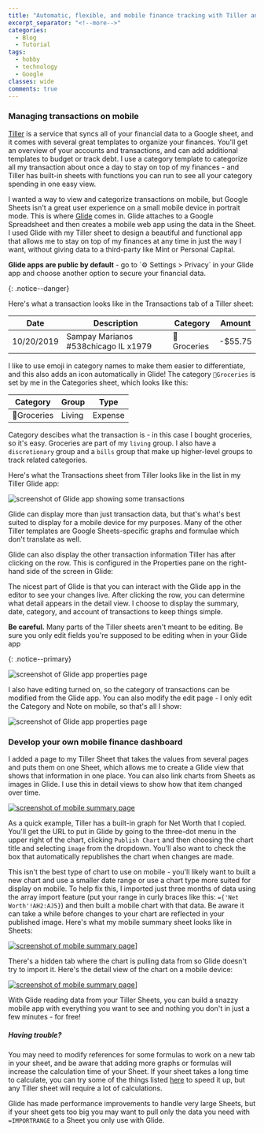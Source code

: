 ```yaml
---
title: "Automatic, flexible, and mobile finance tracking with Tiller and Glide"
excerpt_separator: "<!--more-->"
categories:
  - Blog
  - Tutorial
tags:
  - hobby
  - technology
  - Google
classes: wide
comments: true
---
```


### Managing transactions on mobile

[Tiller](https://tillerhq.com) is a service that syncs all of your financial data to a Google sheet, and it comes with several great templates to organize your finances.
You'll get an overview of your accounts and transactions, and can add additional templates to budget or track debt. I use a category template to categorize all my transaction about once a day to stay on top of my finances - and Tiller has built-in sheets with functions you can run to see all your category spending in one easy view.

I wanted a way to view and categorize transactions on mobile, but Google Sheets isn't a great user experience on a small mobile device in portrait mode. This is where [Glide](https://glideapps.com) comes in. Glide attaches to a Google Spreadsheet and then creates a mobile web app using the data in the Sheet. I used Glide with my Tiller sheet to design a beautiful and functional app that allows me to stay on top of my finances at any time in just the way I want, without giving data to a third-party like Mint or Personal Capital.

<p><strong>Glide apps are public by default</strong> - go to `⚙ Settings > Privacy` in your Glide app and choose another option to secure your financial data.</p>{: .notice--danger}

Here's what a transaction looks like in the Transactions tab of a Tiller sheet:

| Date | Description | Category | Amount |
|------------|--------------------------------------|------------|---------|
| 10/20/2019 | Sampay Marianos #538chicago IL x1979 | 🍞Groceries | -$55.75 |

I like to use emoji in category names to make them easier to differentiate, and this also adds an icon automatically in Glide!
The category `🍞Groceries` is set by me in the Categories sheet, which looks like this:

| Category | Group | Type |
|------------|--------|---------|
| 🍞Groceries | Living | Expense |

Category descibes what the transaction is - in this case I bought groceries, so it's easy. Groceries are part of my `living` group. I also have a `discretionary` group and a `bills` group that make up higher-level groups to track related categories. 

Here's what the Transactions sheet from Tiller looks like in the list in my Tiller Glide app:

![screenshot of Glide app showing some transactions](/assets/images/tiller-tx-blue.png)

Glide can display more than just transaction data, but that's what's best suited to display for a mobile device for my purposes. Many of the other Tiller templates are Google Sheets-specific graphs and formulae which don't translate as well. 

Glide can also display the other transaction information Tiller has after clicking on the row. This is configured in the Properties pane on the right-hand side of the screen in Glide:

The nicest part of Glide is that you can interact with the Glide app in the editor to see your changes live. After clicking the row, you can determine what detail appears in the detail view. I choose to display the summary, date, category, and account of transactions to keep things simple.

<p><strong>Be careful.</strong>  Many parts of the Tiller sheets aren't meant to be editing. Be sure you only edit fields you're supposed to be editing when in your Glide app</p>{: .notice--primary}

![screenshot of Glide app properties page](/assets/images/glide-tx-ui.png)

I also have editing turned on, so the category of transactions can be modified from the Glide app. You can also modify the edit page - I only edit the Category and Note on mobile, so that's all I show:

![screenshot of Glide app properties page](/assets/images/glide-edit-ux.png)

### Develop your own mobile finance dashboard

I added a page to my Tiller Sheet that takes the values from several pages and puts them on one Sheet, which allows me to create a Glide view that shows that information in one place. You can also link charts from Sheets as images in Glide. I use this in detail views to show how that item changed over time.

[![screenshot of mobile summary page](/assets/images/tiller-mobile-summary.png)](/assets/images/tiller-mobile-summary.png)

As a quick example, Tiller has a built-in graph for Net Worth that I copied. You'll get the URL to put in Glide by going to the three-dot menu in the upper right of the chart, clicking `Publish Chart` and then choosing the chart title and selecting `image` from the dropdown. You'll also want to check the box that automatically republishes the chart when changes are made.

This isn't the best type of chart to use on mobile - you'll likely want to built a new chart and use a smaller date range or use a chart type more suited for display on mobile. To help fix this, I imported just three months of data using the array import feature (put your range in curly braces like this: `={'Net Worth'!AH2:AJ5}`) and then built a mobile chart with that data. Be aware it can take a while before changes to your chart are reflected in your published image. Here's what my mobile summary sheet looks like in Sheets:

[![screenshot of mobile summary page](/assets/images/sheets-mobile-summary.png)](/assets/images/sheets-mobile-summary.png)]

There's a hidden tab where the chart is pulling data from so Glide doesn't try to import it. Here's the detail view of the chart on a mobile device:

[![screenshot of mobile summary page](/assets/images/glide-mobile-summary.png)](/assets/images/glide-mobile-summary.png)]

With Glide reading data from your Tiller Sheets, you can build a snazzy mobile app with everything you want to see and nothing you don't in just a few minutes - for free!

##### Having trouble?
You may need to modify references for some formulas to work on a new tab in your sheet, and be aware that adding more graphs or formulas will increase the calculation time of your Sheet. If your sheet takes a long time to calculate, you can try some of the things listed [here](https://www.benlcollins.com/spreadsheets/slow-google-sheets/) to speed it up, but any Tiller sheet will require a lot of calculations.

Glide has made performance improvements to handle very large Sheets, but if your sheet gets too big you may want to pull only the data you need with `=IMPORTRANGE` to a Sheet you only use with Glide.